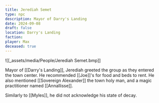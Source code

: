 ```yaml
---
title: Jerediah Semet
type: npc
description: Mayor of Darry's Landing
date: 2024-09-08
draft: false
location: Darry's Landing
faction: 
player: Max
deceased: true
---
```

![[_assets/media/People/Jerediah Semet.bmp]]

Mayor of [[Darry's Landing]], Jerediah greeted the group as they entered the town center. He recommended [[Joe]]'s for food and beds to rent. He also mentioned [[Sovereign Alexander]] the town holy man, and a magic practitioner named [[Annallisse]].

Similarly to [[Myles]], he did not acknowledge his state of decay.